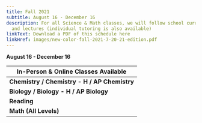 ```yaml
---
title: Fall 2021
subtitle: August 16 - December 16
description: For all Science & Math classes, we will follow school curriculum
  and lectures (individual tutoring is also available)
linkText: Download a PDF of this schedule here
linkHref: images/new-color-fall-2021-7-20-21-edition.pdf
---
```

**August 16 - December 16**



| **In-Person & Online Classes Available**     |
| -------------------------------------------- |
| **Chemistry / Chemistry - H / AP Chemistry** |
| **Biology / Biology - H / AP Biology**       |
| **Reading**                                  |
| **Math (All Levels)**                        |